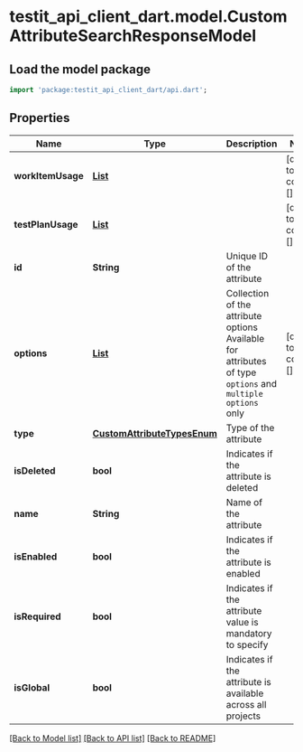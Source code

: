 # testit_api_client_dart.model.CustomAttributeSearchResponseModel

## Load the model package
```dart
import 'package:testit_api_client_dart/api.dart';
```

## Properties
Name | Type | Description | Notes
------------ | ------------- | ------------- | -------------
**workItemUsage** | [**List<ProjectShortestModel>**](ProjectShortestModel.md) |  | [default to const []]
**testPlanUsage** | [**List<ProjectShortestModel>**](ProjectShortestModel.md) |  | [default to const []]
**id** | **String** | Unique ID of the attribute | 
**options** | [**List<CustomAttributeOptionModel>**](CustomAttributeOptionModel.md) | Collection of the attribute options   Available for attributes of type `options` and `multiple options` only | [default to const []]
**type** | [**CustomAttributeTypesEnum**](CustomAttributeTypesEnum.md) | Type of the attribute | 
**isDeleted** | **bool** | Indicates if the attribute is deleted | 
**name** | **String** | Name of the attribute | 
**isEnabled** | **bool** | Indicates if the attribute is enabled | 
**isRequired** | **bool** | Indicates if the attribute value is mandatory to specify | 
**isGlobal** | **bool** | Indicates if the attribute is available across all projects | 

[[Back to Model list]](../README.md#documentation-for-models) [[Back to API list]](../README.md#documentation-for-api-endpoints) [[Back to README]](../README.md)


